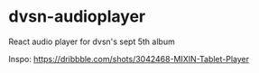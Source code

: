 # dvsn-audioplayer
React audio player for dvsn's sept 5th album

Inspo: https://dribbble.com/shots/3042468-MIXIN-Tablet-Player